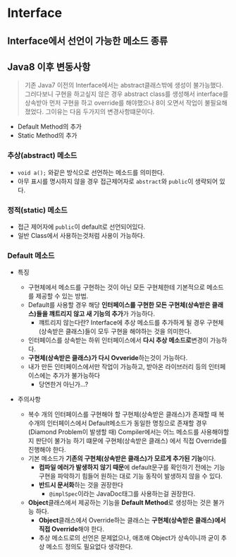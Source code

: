 # Interface

## Interface에서 선언이 가능한 메소드 종류

## Java8 이후 변동사항

> 기존 Java7 이전의 Interface에서는 abstract클래스밖에 생성이 불가능했다. 그러다보니 구현을 하고싶지 않은 경우 abstract class를 생성해서 interface를 상속받아
> 먼저 구현을 하고 override를 해야했으나 8이 오면서 작업이 불필요해졌었다. 그이유는 다음 두가지의 변경사항떄문이다.

- Default Method의 추가
- Static Method의 추가

### 추상(abstract) 메소드

- `void a();` 와같은 방식으로 선언하는 메소드를 의미한다.
- 아무 표시를 명시하지 않을 경우 접근제어자로 `abstract`와 `public`이 생략되어 있다.

### 정적(static) 메소드

- 접근 제어자에 `public`이 default로 선언되어있다.
- 일반 Class에서 사용하는것처럼 사용이 가능하다.

### Default 메소드

- 특징

  - 구현체에서 메소드를 구현하는 것이 아닌 모든 구현체한테 기본적으로 메소드를 제공할 수 있는 방법.
  - Default를 사용할 경우 해당 **인터페이스를 구현한 모든 구현체(상속받은 클래스)들을 꺠트리지 않고 새 기능의 추가**가 가능하다.
    - 꺠트리지 않는다란? Interface에 추상 메소드를 추가하게 될 경우 구현체(상속받은 클래스)들이 모두 구현을 해야하는 것을 의미한다.
  - 인터페이스를 상속받는 하위 인터페이스에서 **다시 추상 메소드로**변경이 가능하다.
  - **구현체(상속받은 클래스)가 다시 Ovveride**하는것이 가능하다.
  - 내가 만든 인터페이스에서만 작업이 가능하고, 받아온 라이브러리 등의 인터페이스에는 추가가 불가능하다
    - 당연한거 아닌가...?

- 주의사항
  - 복수 개의 인터페이스를 구현해야 할 구현체(상속받은 클래스)가 존재할 때 복수개의 인터페이스에서 Default메소드가 동일한 명칭으로 존재할 경우 (Diamond Problem이 발생할 때) Compiler에서는 어느 메소드를 사용해야할지 판단이 불가능 하기 떄문에 구현체(상속받은 클래스) 에서 직접 Override를 진행해야 한다.
  - 기본 메소드가 **기존의 구현체(상속받은 클래스)가 모르게 추가된 기능**이다.
    - **컴파일 에러가 발생하지 않기 때문**에 default문구를 확인하기 전에는 기능 구현을 파악하기 힘들어 원하는 대로 기능 동작이 발생하지 않을 수 있다.
    - **반드시 문서화**하는 것을 권장한다
      - `@implSpec`이라는 JavaDoc태그를 사용하는걸 권장한다.
  - **Object**클래스에서 제공하는 기능을 **Default Method**로 생성하는 것은 불가능 하다.
    - **Object**클래스에서 Override하는 클래스는 **구현체(상속받은 클래스)에서 직접 Override**해야 한다.
    - 추상 메소드로의 선언은 문제없으나, 애초애 Object가 상속이니까 굳이 추상 메소드 정의도 필요없다 생각한다.
